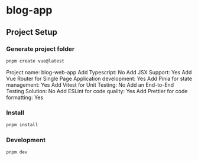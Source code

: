 # blog-app
## Project Setup

### Generate project folder
```sh
pnpm create vue@latest
```
Project name: blog-web-app
Add Typescript: No
Add JSX Support: Yes
Add Vue Router for Single Page Application development: Yes
Add Pinia for state management: Yes
Add Vitest for Unit Testing: No
Add an End-to-End Testing Solution: No
Add ESLint for code quality: Yes
Add Prettier for code formatting: Yes

### Install
```sh
pnpm install
```

### Development
```sh
pnpm dev
```